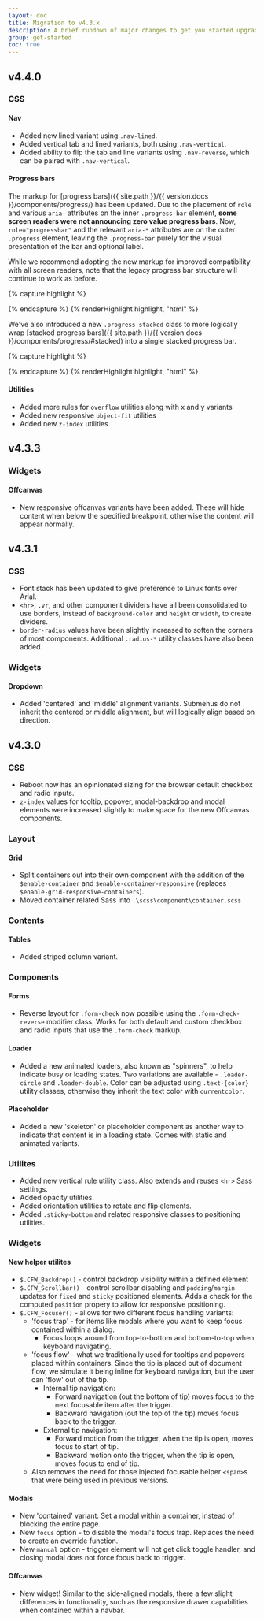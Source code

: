 ```yaml
---
layout: doc
title: Migration to v4.3.x
description: A brief rundown of major changes to get you started upgrading.
group: get-started
toc: true
---
```


## v4.4.0

### CSS

#### Nav
- Added new lined variant using `.nav-lined`.
- Added vertical tab and lined variants, both using `.nav-vertical`.
- Added ability to flip the tab and line variants using `.nav-reverse`, which can be paired with `.nav-vertical`.

#### Progress bars

The markup for [progress bars]({{ site.path }}/{{ version.docs }}/components/progress/) has been updated. Due to the placement of `role` and various `aria-` attributes on the inner `.progress-bar` element, **some screen readers were not announcing zero value progress bars**. Now, `role="progressbar"` and the relevant `aria-*` attributes are on the outer `.progress` element, leaving the `.progress-bar` purely for the visual presentation of the bar and optional label.

While we recommend adopting the new markup for improved compatibility with all screen readers, note that the legacy progress bar structure will continue to work as before.

{% capture highlight %}
<!-- Previous markup -->
<div class="progress">
  <div class="progress-bar" role="progressbar" aria-label="Basic example" style="width: 25%" aria-valuenow="25" aria-valuemin="0" aria-valuemax="100"></div>
</div>

<!-- New markup -->
<div class="progress" role="progressbar" aria-label="Basic example" aria-valuenow="25" aria-valuemin="0" aria-valuemax="100">
  <div class="progress-bar" style="width: 25%"></div>
</div>
{% endcapture %}
{% renderHighlight highlight, "html" %}

We've also introduced a new `.progress-stacked` class to more logically wrap [stacked progress bars]({{ site.path }}/{{ version.docs }}/components/progress/#stacked) into a single stacked progress bar.

{% capture highlight %}
<!-- Previous markup -->
<div class="progress">
  <div class="progress-bar" role="progressbar" aria-label="Segment one" style="width: 15%" aria-valuenow="15" aria-valuemin="0" aria-valuemax="100"></div>
  <div class="progress-bar bg-success" role="progressbar" aria-label="Segment two" style="width: 30%" aria-valuenow="30" aria-valuemin="0" aria-valuemax="100"></div>
  <div class="progress-bar bg-info" role="progressbar" aria-label="Segment three" style="width: 20%" aria-valuenow="20" aria-valuemin="0" aria-valuemax="100"></div>
</div>

<!-- New markup -->
<div class="progress-stacked">
  <div class="progress" role="progressbar" aria-label="Segment one" aria-valuenow="15" aria-valuemin="0" aria-valuemax="100" style="width: 15%">
    <div class="progress-bar"></div>
  </div>
  <div class="progress" role="progressbar" aria-label="Segment two" aria-valuenow="30" aria-valuemin="0" aria-valuemax="100" style="width: 30%">
    <div class="progress-bar bg-success"></div>
  </div>
  <div class="progress" role="progressbar" aria-label="Segment three" aria-valuenow="20" aria-valuemin="0" aria-valuemax="100" style="width: 20%">
    <div class="progress-bar bg-info"></div>
  </div>
</div>
{% endcapture %}
{% renderHighlight highlight, "html" %}

#### Utilities
- Added more rules for `overflow` utilities along with x and y variants
- Added new responsive `object-fit` utilities
- Added new `z-index` utilities

## v4.3.3

### Widgets

#### Offcanvas
 - New responsive offcanvas variants have been added.  These will hide content when below the specified breakpoint, otherwise the content will appear normally.

## v4.3.1

### CSS
- Font stack has been updated to give preference to Linux fonts over Arial.
- `<hr>`, `.vr`, and other component dividers have all been consolidated to use borders, instead of `background-color` and `height` or `width`, to create dividers.
- `border-radius` values have been slightly increased to soften the corners of most components.  Additional `.radius-*` utility classes have also been added.

### Widgets

#### Dropdown
- Added 'centered' and 'middle' alignment variants.  Submenus do not inherit the centered or middle alignment, but will logically align based on direction.

## v4.3.0

### CSS
- Reboot now has an opinionated sizing for the browser default checkbox and radio inputs.
- `z-index` values for tooltip, popover, modal-backdrop and modal elements were increased slightly to make space for the new Offcanvas components.

### Layout

#### Grid
- Split containers out into their own component with the addition of the `$enable-container` and `$enable-container-responsive` (replaces `$enable-grid-responsive-containers`).
- Moved container related Sass into `.\scss\component\container.scss`

### Contents

#### Tables
- Added striped column variant.

### Components

#### Forms
- Reverse layout for `.form-check` now possible using the `.form-check-reverse` modifier class.  Works for both default and custom checkbox and radio inputs that use the `.form-check` markup.

#### Loader
- Added a new animated loaders, also known as "spinners", to help indicate busy or loading states. Two variations are available - `.loader-circle` and `.loader-double`. Color can be adjusted using `.text-{color}` utility classes, otherwise they inherit the text color with `currentcolor`.

#### Placeholder
- Added a new 'skeleton' or placeholder component as another way to indicate that content is in a loading state.  Comes with static and animated variants.

### Utilites
- Added new vertical rule utility class. Also extends and reuses `<hr>` Sass settings.
- Added opacity utilities.
- Added orientation utilities to rotate and flip elements.
- Added `.sticky-bottom` and related responsive classes to positioning utilities.

### Widgets

#### New helper utilites
- `$.CFW_Backdrop()` - control backdrop visibility within a defined element
- `$.CFW_Scrollbar()` - control scrollbar disabling and `padding`/`margin` updates for `fixed` and `sticky` positioned elements.  Adds a check for the computed `position` propery to allow for responsive positioning.
- `$.CFW_Focuser()` - allows for two different focus handling variants:
  - 'focus trap' - for items like modals where you want to keep focus contained within a dialog.
    - Focus loops around from top-to-bottom and bottom-to-top when keyboard navigating.
  - 'focus flow' - what we traditionally used for tooltips and popovers placed within containers. Since the tip is placed out of document flow, we simulate it being inline for keyboard navigation, but the user can 'flow' out of the tip.
    - Internal tip navigation:
      - Forward navigation (out the bottom of tip) moves focus to the next focusable item after the trigger.
      - Backward navigation (out the top of the tip) moves focus back to the trigger.
    - External tip navigation:
      - Forward motion from the trigger, when the tip is open, moves focus to start of tip.
      - Backward motion onto the trigger, when the tip is open, moves focus to end of tip.
  - Also removes the need for those injected focusable helper `<span>`s that were being used in previous versions.

#### Modals
- New 'contained' variant.  Set a modal within a container, instead of blocking the entire page.
- New `focus` option - to disable the modal's focus trap.  Replaces the need to create an override function.
- New `manual` option - trigger element will not get click toggle handler, and closing modal does not force focus back to trigger.

#### Offcanvas
- New widget!  Similar to the side-aligned modals, there a few slight differences in functionality, such as the responsive drawer capabilities when contained within a navbar.